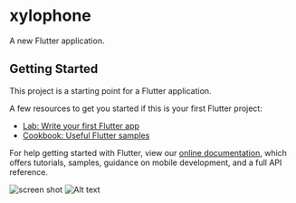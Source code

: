 # xylophone

A new Flutter application.

## Getting Started

This project is a starting point for a Flutter application.

A few resources to get you started if this is your first Flutter project:

- [Lab: Write your first Flutter app](https://flutter.dev/docs/get-started/codelab)
- [Cookbook: Useful Flutter samples](https://flutter.dev/docs/cookbook)

For help getting started with Flutter, view our
[online documentation](https://flutter.dev/docs), which offers tutorials,
samples, guidance on mobile development, and a full API reference.

![screen shot](https://github.com/michelsami/xylophone/assets/Capture.PNG?raw=true)
![Alt text](https://github.com/michelsami/xylophone/assets/Capture.PNG?raw=true "Title")
